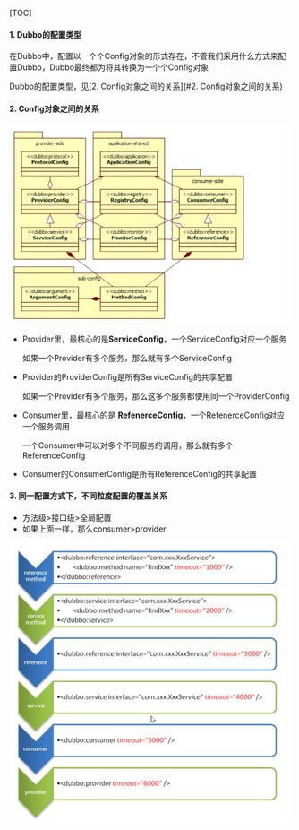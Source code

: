 [TOC]



#### 1. Dubbo的配置类型

在Dubbo中，配置以一个个Config对象的形式存在，不管我们采用什么方式来配置Dubbo，Dubbo最终都为将其转换为一个个Config对象

Dubbo的配置类型，见[2. Config对象之间的关系](#2. Config对象之间的关系)





#### 2. Config对象之间的关系

![//imgs/architecture.png](picture/1.png)

* Provider里，最核心的是**ServiceConfig**，一个ServiceConfig对应一个服务

  如果一个Provider有多个服务，那么就有多个ServiceConfig

* Provider的ProviderConfig是所有ServiceConfig的共享配置

  如果一个Provider有多个服务，那么这多个服务都使用同一个ProviderConfig

* Consumer里，最核心的是 **RefenerceConfig**，一个RefenerceConfig对应一个服务调用

  一个Consumer中可以对多个不同服务的调用，那么就有多个ReferenceConfig

* Consumer的ConsumerConfig是所有ReferenceConfig的共享配置

#### 3. 同一配置方式下，不同粒度配置的覆盖关系

* 方法级>接口级>全局配置
* 如果上面一样，那么consumer>provider

![//imgs/architecture.png](picture/2.png)









